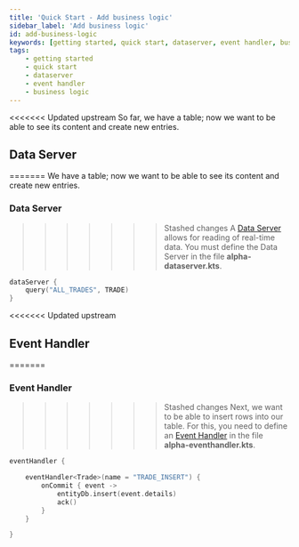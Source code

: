 ```yaml
---
title: 'Quick Start - Add business logic'
sidebar_label: 'Add business logic'
id: add-business-logic
keywords: [getting started, quick start, dataserver, event handler, business logic]
tags:
    - getting started
    - quick start
    - dataserver
    - event handler
    - business logic
---
```


<<<<<<< Updated upstream
So far, we have a table; now we want to be able to see its content and create new entries.


## Data Server
=======
We have a table; now we want to be able to see its content and create new entries.


### Data Server
>>>>>>> Stashed changes
A [Data Server](/server/data-server/introduction/) allows for reading of real-time data. You must define the Data Server in the file **alpha-dataserver.kts**.

```kotlin
dataServer {
    query("ALL_TRADES", TRADE)
}
```

<<<<<<< Updated upstream
## Event Handler
=======
### Event Handler
>>>>>>> Stashed changes
Next, we want to be able to insert rows into our table. For this, you need to define an [Event Handler](/server/event-handler/introduction/) in the file **alpha-eventhandler.kts**.

```kotlin
eventHandler {

    eventHandler<Trade>(name = "TRADE_INSERT") {
        onCommit { event ->
            entityDb.insert(event.details)
            ack()
        }
    }

}
```
